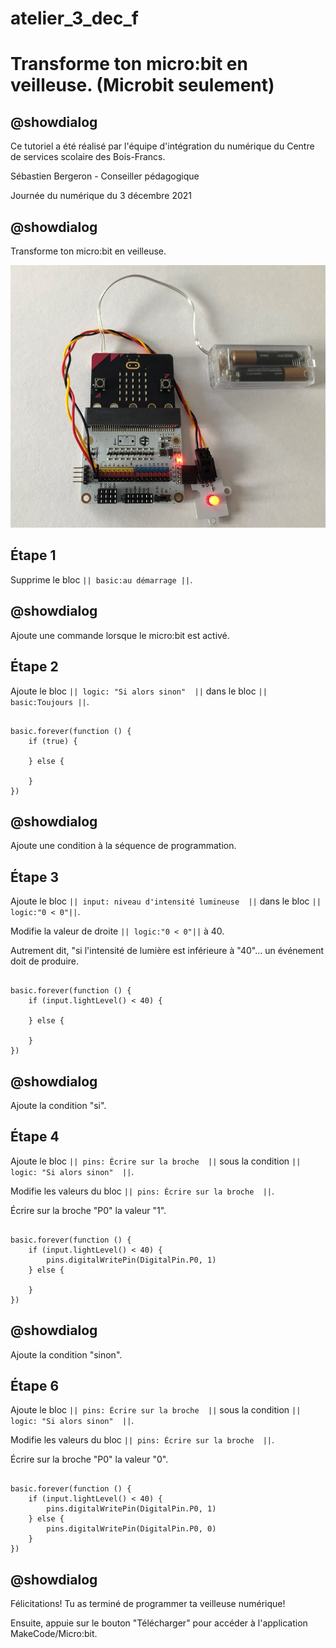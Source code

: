 # atelier_3_dec_f

# Transforme ton micro:bit en veilleuse. (Microbit seulement)

## @showdialog 

Ce tutoriel a été réalisé par l'équipe d'intégration du numérique du Centre de services scolaire des Bois-Francs. 

Sébastien Bergeron - Conseiller pédagogique 

Journée du numérique du 3 décembre 2021

## @showdialog 

Transforme ton micro:bit en veilleuse.
 
![CSSBF](https://github.com/sbergeroncp/mon-makecode/blob/master/atelier_c_7.jpg?raw=true) 

## Étape 1 

Supprime le bloc ``|| basic:au démarrage ||``. 


## @showdialog 

Ajoute une commande lorsque le micro:bit est activé. 

## Étape 2 

 Ajoute le bloc ``|| logic: "Si alors sinon"  ||`` dans le bloc ``|| basic:Toujours ||``. 
 

```blocks 

basic.forever(function () {
    if (true) {
    	
    } else {
    	
    }
})

``` 

## @showdialog 

Ajoute une condition à la séquence de programmation.   

## Étape 3 
 
Ajoute le bloc ``|| input: niveau d'intensité lumineuse  ||`` dans le bloc ``|| logic:"0 < 0"||``. 
 
Modifie la valeur de droite ``|| logic:"0 < 0"||`` à 40.

Autrement dit, "si l'intensité de lumière est inférieure à "40"... un événement doit de produire.
 
```blocks 

basic.forever(function () {
    if (input.lightLevel() < 40) {
    	
    } else {
    	
    }
})

``` 

## @showdialog 

Ajoute la condition "si".   

## Étape 4 
 
Ajoute le bloc ``|| pins: Écrire sur la broche  ||`` sous la condition ``|| logic: "Si alors sinon"  ||``. 
 
Modifie les valeurs du bloc ``|| pins: Écrire sur la broche  ||``.

Écrire sur la broche "P0" la valeur "1".

 
```blocks 

basic.forever(function () {
    if (input.lightLevel() < 40) {
        pins.digitalWritePin(DigitalPin.P0, 1)
    } else {
    	
    }
})

``` 

## @showdialog 

Ajoute la condition "sinon".   

## Étape 6 
 
Ajoute le bloc ``|| pins: Écrire sur la broche  ||`` sous la condition ``|| logic: "Si alors sinon"  ||``. 
 
Modifie les valeurs du bloc ``|| pins: Écrire sur la broche  ||``.

Écrire sur la broche "P0" la valeur "0".

 
```blocks 

basic.forever(function () {
    if (input.lightLevel() < 40) {
        pins.digitalWritePin(DigitalPin.P0, 1)
    } else {
        pins.digitalWritePin(DigitalPin.P0, 0)
    }
})

``` 

## @showdialog 

Félicitations! Tu as terminé de programmer ta veilleuse numérique! 

Ensuite, appuie sur le bouton "Télécharger" pour accéder à l'application MakeCode/Micro:bit.

